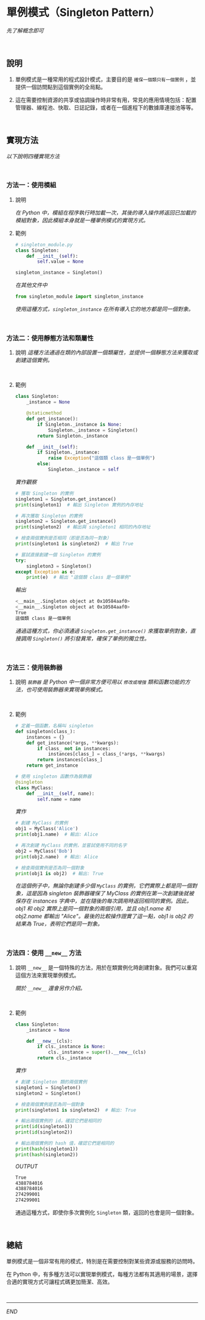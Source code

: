 # 單例模式（Singleton Pattern）

_先了解概念即可_

<br>

## 說明

1. 單例模式是一種常用的程式設計模式，主要目的是 `確保一個類只有一個實例` ，並提供一個訪問點到這個實例的全局點。

2. 這在需要控制資源的共享或協調操作時非常有用，常見的應用情境包括：配置管理器、線程池、快取、日誌記錄，或者在一個進程下的數據庫連接池等等。

<br>

## 實現方法

_以下說明四種實現方法_

<br>

### 方法一：使用模組

1. 說明

    _在 Python 中，模組在程序執行時加載一次，其後的導入操作將返回已加載的模組對象，因此模組本身就是一種單例模式的實現方式。_


2. 範例

    ```python
    # singleton_module.py
    class Singleton:
        def __init__(self):
            self.value = None

    singleton_instance = Singleton()
    ```

    _在其他文件中_
    ```python 
    from singleton_module import singleton_instance
    ```

    _使用這種方式，`singleton_instance` 在所有導入它的地方都是同一個對象。_

<br>

### 方法二：使用靜態方法和類屬性

1. 說明
    _這種方法通過在類的內部設置一個類屬性，並提供一個靜態方法來獲取或創建這個實例。_

<br>


2. 範例

    ```python
    class Singleton:
        _instance = None

        @staticmethod
        def get_instance():
            if Singleton._instance is None:
                Singleton._instance = Singleton()
            return Singleton._instance

        def __init__(self):
            if Singleton._instance:
                raise Exception("這個類 class 是一個單例")
            else:
                Singleton._instance = self
    ```
    _實作觀察_
    ```python
    # 獲取 Singleton 的實例
    singleton1 = Singleton.get_instance()
    print(singleton1)  # 輸出 Singleton 實例的內存地址

    # 再次獲取 Singleton 的實例
    singleton2 = Singleton.get_instance()
    print(singleton2)  # 輸出與 singleton1 相同的內存地址

    # 檢查兩個實例是否相同（即是否為同一對象）
    print(singleton1 is singleton2)  # 輸出 True

    # 嘗試直接創建一個 Singleton 的實例
    try:
        singleton3 = Singleton()
    except Exception as e:
        print(e)  # 輸出 "這個類 class 是一個單例"
    ```
    _輸出_
    ```bash
    <__main__.Singleton object at 0x10584aaf0>
    <__main__.Singleton object at 0x10584aaf0>
    True
    這個類 class 是一個單例
    ```

    _通過這種方式，你必須通過 `Singleton.get_instance()` 來獲取單例對象，直接調用 `Singleton()` 將引發異常，確保了單例的獨立性。_

<br>

### 方法三：使用裝飾器

1. 說明
    _`裝飾器` 是 Python 中一個非常方便可用以 `修改或增強` 類和函數功能的方法，也可使用裝飾器來實現單例模式。_

<br>

2. 範例
    ```python
    # 定義一個函數，名稱叫 singleton
    def singleton(class_):
        instances = {}
        def get_instance(*args, **kwargs):
            if class_ not in instances:
                instances[class_] = class_(*args, **kwargs)
            return instances[class_]
        return get_instance

    # 使用 singleton 函數作為裝飾器
    @singleton
    class MyClass:
        def __init__(self, name):
            self.name = name
    ```
    _實作_
    ```python
    # 創建 MyClass 的實例
    obj1 = MyClass('Alice')
    print(obj1.name)  # 輸出: Alice

    # 再次創建 MyClass 的實例，並嘗試使用不同的名字
    obj2 = MyClass('Bob')
    print(obj2.name)  # 輸出: Alice

    # 檢查兩個實例是否為同一個對象
    print(obj1 is obj2)  # 輸出: True
    ```

    _在這個例子中，無論你創建多少個 `MyClass` 的實例，它們實際上都是同一個對象，這是因為 singleton 裝飾器確保了 MyClass 的實例在第一次創建後就被保存在 instances 字典中，並在隨後的每次調用時返回相同的實例。因此，obj1 和 obj2 實際上是同一個對象的兩個引用，並且 obj1.name 和 obj2.name 都輸出 "Alice"。最後的比較操作證實了這一點，obj1 is obj2 的結果為 True，表明它們是同一對象。_


<br>

### 方法四：使用 `__new__` 方法

1. 說明
    `__new__` 是一個特殊的方法，用於在類實例化時創建對象。我們可以重寫這個方法來實現單例模式。

    _關於 `__new__` 還會另作介紹。_

<br>

2. 範例

    ```python
    class Singleton:
        _instance = None

        def __new__(cls):
            if cls._instance is None:
                cls._instance = super().__new__(cls)
            return cls._instance
    ```
    _實作_
    ```python
    # 創建 Singleton 類的兩個實例
    singleton1 = Singleton()
    singleton2 = Singleton()

    # 檢查兩個實例是否為同一個對象
    print(singleton1 is singleton2)  # 輸出: True

    # 輸出兩個實例的 id，確認它們是相同的
    print(id(singleton1)) 
    print(id(singleton2)) 

    # 輸出兩個實例的 hash 值，確認它們是相同的
    print(hash(singleton1))
    print(hash(singleton2))
    ```
    _OUTPUT_
    ```bash
    True
    4388784016
    4388784016
    274299001
    274299001
    ```

    通過這種方式，即使你多次實例化 `Singleton` 類，返回的也會是同一個對象。

<br>

## 總結

單例模式是一個非常有用的模式，特別是在需要控制對某些資源或服務的訪問時。

在 Python 中，有多種方法可以實現單例模式，每種方法都有其適用的場景，選擇合適的實現方式可讓程式碼更加簡潔、高效。

<br>

---

_END_